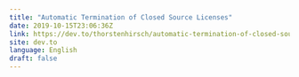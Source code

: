 ```yaml
---
title: "Automatic Termination of Closed Source Licenses"
date: 2019-10-15T23:06:36Z
link: https://dev.to/thorstenhirsch/automatic-termination-of-closed-source-licenses-4436?utm_medium=RSS&utm_source=news.12bit.vn
site: dev.to
language: English
draft: false
---
```

